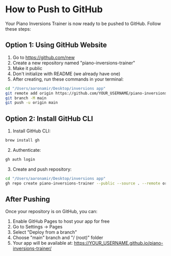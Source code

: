 # How to Push to GitHub

Your Piano Inversions Trainer is now ready to be pushed to GitHub. Follow these steps:

## Option 1: Using GitHub Website

1. Go to https://github.com/new
2. Create a new repository named "piano-inversions-trainer"
3. Make it public
4. Don't initialize with README (we already have one)
5. After creating, run these commands in your terminal:

```bash
cd "/Users/aaronamir/Desktop/inversions app"
git remote add origin https://github.com/YOUR_USERNAME/piano-inversions-trainer.git
git branch -M main
git push -u origin main
```

## Option 2: Install GitHub CLI

1. Install GitHub CLI:
```bash
brew install gh
```

2. Authenticate:
```bash
gh auth login
```

3. Create and push repository:
```bash
cd "/Users/aaronamir/Desktop/inversions app"
gh repo create piano-inversions-trainer --public --source . --remote origin --push
```

## After Pushing

Once your repository is on GitHub, you can:
1. Enable GitHub Pages to host your app for free
2. Go to Settings → Pages
3. Select "Deploy from a branch"
4. Choose "main" branch and "/ (root)" folder
5. Your app will be available at: https://YOUR_USERNAME.github.io/piano-inversions-trainer/